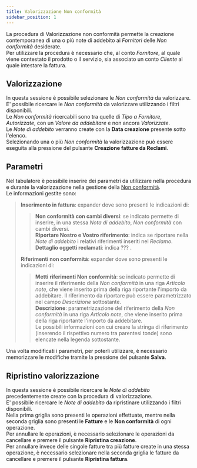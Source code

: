 ```yaml
---
title: Valorizzazione Non conformità
sidebar_position: 1
---
```


La procedura di Valorizzazione non conformità permette la creazione contemporanea di una o più note di addebito ai *Fornitori* delle *Non conformità* desiderate.   
Per utilizzare la procedura è necessario che, al conto *Fornitore*, al quale viene contestato il prodotto o il servizio, sia associato un conto *Cliente* al quale intestare la fattura.   

## Valorizzazione
In questa sessione è possibile selezionare le *Non conformità* da valorizzare.   
E' possibile ricercare le *Non conformità* da valorizzare utilizzando i filtri disponibili.   
Le *Non conformità* ricercabili sono tra quelle di *Tipo a Fornitore*, *Autorizzate*, con un *Valore da addebitare* e non ancora *Valorizzate*.   
Le *Note di addebito* verranno create con la **Data creazione** presente sotto l'elenco.   
Selezionando una o più *Non conformità* la valorizzazione può essere eseguita alla pressione del pulsante **Creazione fatture da Reclami**.   

## Parametri 
Nel tabulatore è possibile inserire dei parametri da utilizzare nella procedura e durante la valorizzazione nella gestione della [Non conformità](/docs/quality/claims-and-non-compliance/non-compliances/non-compliance).   
Le informazioni gestite sono:   
> **Inserimento in fattura**: expander dove sono presenti le indicazioni di:   
>> **Non conformità con cambi diversi**: se indicato permette di inserire, in una stessa *Nota di addebito*, *Non conformità* con cambi diversi.   
>> **Riportare Nostro e Vostro riferimento**: indica se riportare nella *Note di addebito* i relativi riferimenti inseriti nel *Reclamo*.   
>> **Dettaglio oggetti reclamati**: indica ??? .   
>   
> **Riferimenti non conformità**: expander dove sono presenti le indicazioni di:   
>> **Metti riferimenti Non conformità**: se indicato permette di inserire il riferimento della *Non conformità* in una riga *Articolo note*, che viene inserito prima della riga riportante l'importo da addebitare. Il riferimento da riportare può essere parametrizzato nel campo *Descrizione* sottostante.   
>> **Descrizione**: parametrizzazione del riferimento della *Non conformità* in una riga *Articolo note*, che viene inserito prima della riga riportante l'importo da addebitare.   
>> Le possibili informazioni con cui creare la stringa di riferimento (inserendo il rispettivo numero tra parentesi tonde) sono elencate nella legenda sottostante.   
>>
Una volta modificati i parametri, per poterli utilizzare, è necessario memorizzare le modifiche tramite la pressione del pulsante **Salva**.

## Ripristino valorizzazione
In questa sessione è possibile ricercare le *Note di addebito* precedentemente create con la procedura di valorizzazione.   
E' possibile ricercare le *Note di addebito* da ripristinare utilizzando i filtri disponibili.   
Nella prima griglia sono presenti le operazioni effettuate, mentre nella seconda griglia sono presenti le **Fatture** e le **Non conformità** di ogni operazione.   
Per annullare le operazioni, è necessario selezionare le operazioni da cancellare e premere il pulsante **Ripristina creazione**.   
Per annullare invece delle singole fatture tra più fatture create in una stessa operazione, è necessario selezionare nella seconda griglia le fatture da cancellare e premere il pulsante **Ripristina fattura**.   